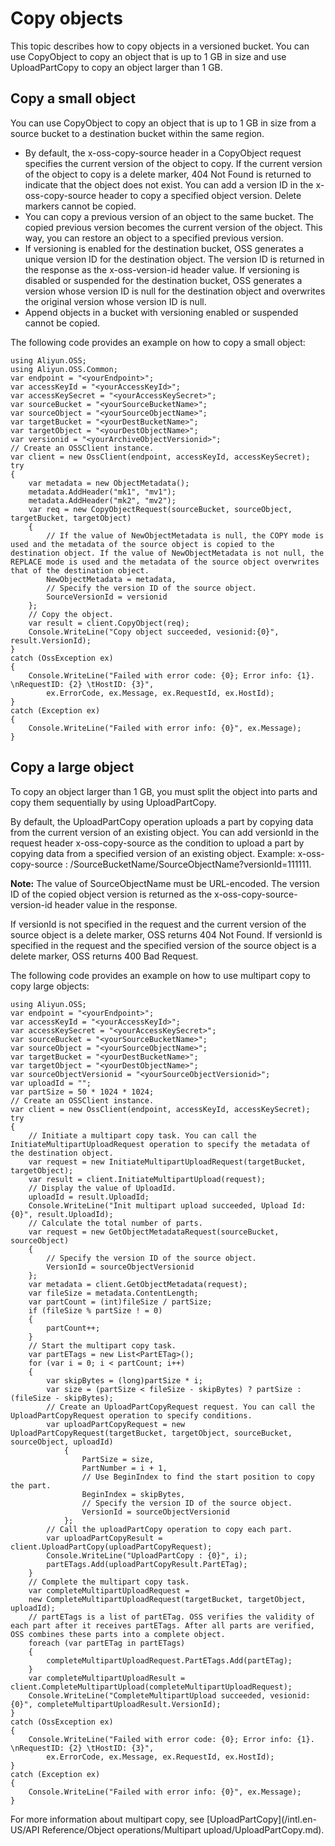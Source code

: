 # Copy objects

This topic describes how to copy objects in a versioned bucket. You can use CopyObject to copy an object that is up to 1 GB in size and use UploadPartCopy to copy an object larger than 1 GB.

## Copy a small object

You can use CopyObject to copy an object that is up to 1 GB in size from a source bucket to a destination bucket within the same region.

-   By default, the x-oss-copy-source header in a CopyObject request specifies the current version of the object to copy. If the current version of the object to copy is a delete marker, 404 Not Found is returned to indicate that the object does not exist. You can add a version ID in the x-oss-copy-source header to copy a specified object version. Delete markers cannot be copied.
-   You can copy a previous version of an object to the same bucket. The copied previous version becomes the current version of the object. This way, you can restore an object to a specified previous version.
-   If versioning is enabled for the destination bucket, OSS generates a unique version ID for the destination object. The version ID is returned in the response as the x-oss-version-id header value. If versioning is disabled or suspended for the destination bucket, OSS generates a version whose version ID is null for the destination object and overwrites the original version whose version ID is null.
-   Append objects in a bucket with versioning enabled or suspended cannot be copied.

The following code provides an example on how to copy a small object:

```
using Aliyun.OSS;
using Aliyun.OSS.Common;
var endpoint = "<yourEndpoint>";
var accessKeyId = "<yourAccessKeyId>";
var accessKeySecret = "<yourAccessKeySecret>";
var sourceBucket = "<yourSourceBucketName>";
var sourceObject = "<yourSourceObjectName>";
var targetBucket = "<yourDestBucketName>";
var targetObject = "<yourDestObjectName>";
var versionid = "<yourArchiveObjectVersionid>";
// Create an OSSClient instance.
var client = new OssClient(endpoint, accessKeyId, accessKeySecret);
try
{
    var metadata = new ObjectMetadata();
    metadata.AddHeader("mk1", "mv1");
    metadata.AddHeader("mk2", "mv2");
    var req = new CopyObjectRequest(sourceBucket, sourceObject, targetBucket, targetObject)
    {
        // If the value of NewObjectMetadata is null, the COPY mode is used and the metadata of the source object is copied to the destination object. If the value of NewObjectMetadata is not null, the REPLACE mode is used and the metadata of the source object overwrites that of the destination object.
        NewObjectMetadata = metadata, 
        // Specify the version ID of the source object.
        SourceVersionId = versionid
    };
    // Copy the object.
    var result = client.CopyObject(req);
    Console.WriteLine("Copy object succeeded, vesionid:{0}", result.VersionId);
}
catch (OssException ex)
{
    Console.WriteLine("Failed with error code: {0}; Error info: {1}. \nRequestID: {2} \tHostID: {3}",
        ex.ErrorCode, ex.Message, ex.RequestId, ex.HostId);
}
catch (Exception ex)
{
    Console.WriteLine("Failed with error info: {0}", ex.Message);
}
```

## Copy a large object

To copy an object larger than 1 GB, you must split the object into parts and copy them sequentially by using UploadPartCopy.

By default, the UploadPartCopy operation uploads a part by copying data from the current version of an existing object. You can add versionId in the request header x-oss-copy-source as the condition to upload a part by copying data from a specified version of an existing object. Example: x-oss-copy-source : /SourceBucketName/SourceObjectName?versionId=111111.

**Note:** The value of SourceObjectName must be URL-encoded. The version ID of the copied object version is returned as the x-oss-copy-source-version-id header value in the response.

If versionId is not specified in the request and the current version of the source object is a delete marker, OSS returns 404 Not Found. If versionId is specified in the request and the specified version of the source object is a delete marker, OSS returns 400 Bad Request.

The following code provides an example on how to use multipart copy to copy large objects:

```
using Aliyun.OSS;
var endpoint = "<yourEndpoint>";
var accessKeyId = "<yourAccessKeyId>";
var accessKeySecret = "<yourAccessKeySecret>";
var sourceBucket = "<yourSourceBucketName>";
var sourceObject = "<yourSourceObjectName>";
var targetBucket = "<yourDestBucketName>";
var targetObject = "<yourDestObjectName>";
var sourceObjectVersionid = "<yourSourceObjectVersionid>";
var uploadId = "";
var partSize = 50 * 1024 * 1024;
// Create an OSSClient instance.
var client = new OssClient(endpoint, accessKeyId, accessKeySecret);
try
{
    // Initiate a multipart copy task. You can call the InitiateMultipartUploadRequest operation to specify the metadata of the destination object.
    var request = new InitiateMultipartUploadRequest(targetBucket, targetObject);
    var result = client.InitiateMultipartUpload(request);
    // Display the value of UploadId.
    uploadId = result.UploadId;
    Console.WriteLine("Init multipart upload succeeded, Upload Id: {0}", result.UploadId);
    // Calculate the total number of parts.
    var request = new GetObjectMetadataRequest(sourceBucket, sourceObject)
    {
        // Specify the version ID of the source object.
        VersionId = sourceObjectVersionid
    };
    var metadata = client.GetObjectMetadata(request);
    var fileSize = metadata.ContentLength;
    var partCount = (int)fileSize / partSize;
    if (fileSize % partSize ! = 0)
    {
        partCount++;
    }
    // Start the multipart copy task.
    var partETags = new List<PartETag>();
    for (var i = 0; i < partCount; i++)
    {
        var skipBytes = (long)partSize * i;
        var size = (partSize < fileSize - skipBytes) ? partSize : (fileSize - skipBytes);
        // Create an UploadPartCopyRequest request. You can call the UploadPartCopyRequest operation to specify conditions.
        var uploadPartCopyRequest = new UploadPartCopyRequest(targetBucket, targetObject, sourceBucket, sourceObject, uploadId)
            {
                PartSize = size,
                PartNumber = i + 1,
                // Use BeginIndex to find the start position to copy the part.
                BeginIndex = skipBytes,
                // Specify the version ID of the source object.
                VersionId = sourceObjectVersionid
            };
        // Call the uploadPartCopy operation to copy each part.
        var uploadPartCopyResult = client.UploadPartCopy(uploadPartCopyRequest);
        Console.WriteLine("UploadPartCopy : {0}", i);
        partETags.Add(uploadPartCopyResult.PartETag);
    }
    // Complete the multipart copy task.
    var completeMultipartUploadRequest =
    new CompleteMultipartUploadRequest(targetBucket, targetObject, uploadId);
    // partETags is a list of partETag. OSS verifies the validity of each part after it receives partETags. After all parts are verified, OSS combines these parts into a complete object.
    foreach (var partETag in partETags)
    {
        completeMultipartUploadRequest.PartETags.Add(partETag);
    }
    var completeMultipartUploadResult = client.CompleteMultipartUpload(completeMultipartUploadRequest);
    Console.WriteLine("CompleteMultipartUpload succeeded, vesionid:{0}", completeMultipartUploadResult.VersionId);
}
catch (OssException ex)
{
    Console.WriteLine("Failed with error code: {0}; Error info: {1}. \nRequestID: {2} \tHostID: {3}",
        ex.ErrorCode, ex.Message, ex.RequestId, ex.HostId);
}
catch (Exception ex)
{
    Console.WriteLine("Failed with error info: {0}", ex.Message);
}
```

For more information about multipart copy, see [UploadPartCopy](/intl.en-US/API Reference/Object operations/Multipart upload/UploadPartCopy.md).

